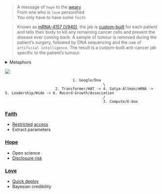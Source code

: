 > A message of `hope` to the [weary](https://www.gutenberg.org/cache/epub/28054/pg28054-images.html)      
From one who is `love` personified      
You only have to have some `faith`     

> Known as [mRNA-4157 (V940)](https://en.wikipedia.org/wiki/MRNA-4157/V940), the jab is [custom-built](https://abikesa.github.io/sociology/) for each patient and tells their body to kill any remaining cancer cells and prevent the disease ever coming back.
A sample of tumour is removed during the patient’s surgery, followed by DNA sequencing and the use of `artificial intelligence`. The result is a custom-built anti-cancer jab specific to the patient’s tumour.

<details>
  <summary>Metaphors</summary>
<iframe src="https://en.wikipedia.org/wiki/Personalized_medicine" width="100%" height="800px" style="border:none;"></iframe>
<iframe src="https://abikesa.github.io/sociology/" width="100%" height="800px" style="border:none;"></iframe>
</details>


![](https://miro.medium.com/v2/resize:fit:1280/format:webp/1*uag8SgAbXN4GvxUG2T_lSw.jpeg)

                                   1. Google/Dna
                                                 \
                           2. Transformer/HAT -> 4. Satya-Altman/mRNA -> 5. Leadership/Wide -> 6. Record-Growth/Association
                                                 / 
                                                 3. Compute/E-box

                                           

### [Faith](https://abikesa.github.io/sociology/)
- [Restricted](https://www.cdc.gov/rdc/index.htm) [access](https://research.google/blog/transformer-a-novel-neural-network-architecture-for-language-understanding/)
- Extract parameters

### [Hope](https://abikesa.github.io/revolution/)
- Open science 
- [Disclosure risk](hottest.md)

### [Love](https://abikesa.github.io/californiagrid/)
- [Quick deploy](https://www.linkedin.com/pulse/openais-identity-crisis-battle-ais-future-azeem-azhar-jem4e)
- Bayesian credibility



